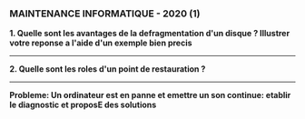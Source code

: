 ### MAINTENANCE INFORMATIQUE - 2020 (1)

**1. Quelle sont les avantages de la defragmentation d'un disque ? Illustrer votre reponse a l'aide d'un exemple bien precis**

---

**2. Quelle sont les roles d'un point de restauration ?**

---

**Probleme: Un ordinateur est en panne et emettre un son continue: etablir le diagnostic et proposE des solutions**